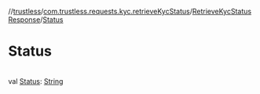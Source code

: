 //[trustless](../../../index.md)/[com.trustless.requests.kyc.retrieveKycStatus](../index.md)/[RetrieveKycStatusResponse](index.md)/[Status](-status.md)

# Status

\
val [Status](-status.md): [String](https://kotlinlang.org/api/latest/jvm/stdlib/kotlin/-string/index.html)
